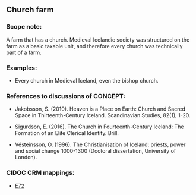 ## Church farm

### Scope note:
A farm that has a church. Medieval Icelandic society was structured on the farm as a basic taxable unit, and therefore every church was technically part of a farm.

### Examples:

* Every church in Medieval Iceland, even the bishop church.

### References to discussions of CONCEPT:

* Jakobsson, S. (2010). Heaven is a Place on Earth: Church and Sacred Space in Thirteenth-Century Iceland. Scandinavian Studies, 82(1), 1-20.

* Sigurdson, E. (2016). The Church in Fourteenth-Century Iceland: The Formation of an Elite Clerical Identity. Brill.

* Vésteinsson, O. (1996). The Christianisation of Iceland: priests, power and social change 1000-1300 (Doctoral dissertation, University of London).

### CIDOC CRM mappings:

* [E72](http://www.cidoc-crm.org/Entity/e72-legal-object/version-6.2.2)
